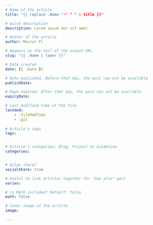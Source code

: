 ```yaml
---
# Name of the article
title: "{{ replace .Name "-" " " | title }}"

# Quick description
description: Lorem ipsum dot sit amet

# Author of the article
author: Master Pi

# Appears as the tail of the output URL.
slug: "{{ .Name | lower }}"

# Date created
date: {{ .Date }}

# Date published. Before that day, the post can not be available
publishDate: 

# Daye expired. After that day, the post can not be available
expiryDate:

# Last modified time of the file
lastmod: 
    - :fileModTime
    - :git
    
# Article's tags
tags: 


# Article's categories: Blog, Project or Guideline
categories:


# Allow share?
socialShare: true

# Useful to link articles together for "See also" part
series: 

# is Math included? Default: false
math: false

# Cover image of the article
image: 

---
```


